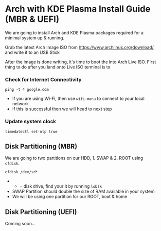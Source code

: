 # Arch with KDE Plasma Install Guide (MBR & UEFI)

We are going to install Arch and KDE Plasma packages required for a minimal system up & running.

Grab the latest Arch Image ISO from https://www.archlinux.org/download/ and write it to an USB Stick

After the image is done writing, it's time to boot the into Arch Live ISO. First thing to do after you land onto Live ISO terminal is to

### Check for Internet Connectivity
```
ping -t 4 google.com
```
- If you are using Wi-Fi, then use `wifi-menu` to connect to your local network
- If this is successful then we will head to next step

### Update system clock
```
timedatectl set-ntp true
```

## Disk Partitioning (MBR)
We are going to two partitions on our HDD, 1. SWAP & 2. ROOT using `cfdisk`.
```
cfdisk /dev/sd*
```
 - * = disk drive, find your it by running `lsblk`
 - SWAP Partition should double the size of RAM available in your system
 - We will be using one partition for our ROOT, boot & home

## Disk Partitioning (UEFI)
Coming soon...
